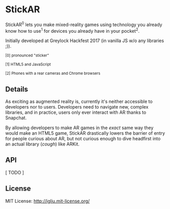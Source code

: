 StickAR
==

StickAR<sup>0</sup> lets you make mixed-reality games using technology you already know how to use<sup>1</sup> for devices you already have in your pocket<sup>2</sup>.

Initially developed at Greylock Hackfest 2017 (in vanilla JS w/o any libraries ;)).

<small>[0] pronounced "sticker"</small>

<small>[1] HTML5 and JavaScript</small>

<small>[2] Phones with a rear cameras and Chrome browsers</small>

## Details
As exciting as augmented reality is, currently it's neither accessible to developers nor to users. Developers need to navigate new, complex libraries, and in practice, users only ever interact with AR thanks to Snapchat.

By allowing developers to make AR games in the _exact_ same way they would make an HTML5 game, StickAR drastically lowers the barrier of entry for people curious about AR, but not curious enough to dive headfirst into an actual library (_cough_) like ARKit.

## API

[ TODO ]

## License

MIT License: http://igliu.mit-license.org/
